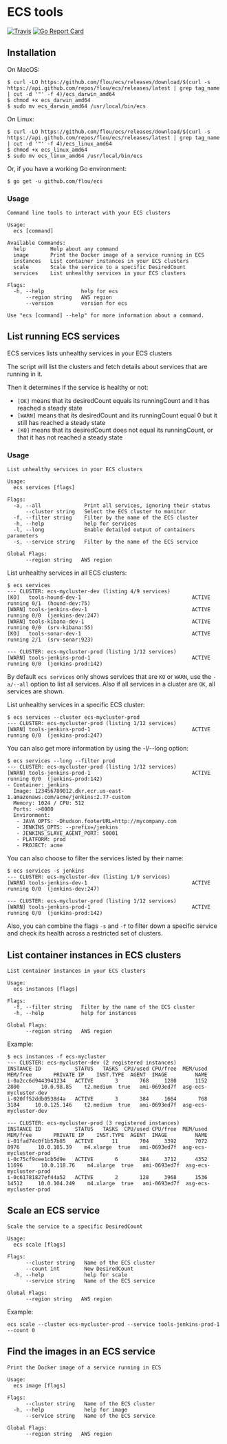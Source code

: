 # ECS tools

[![Travis](https://img.shields.io/travis/flou/ecs.svg)](https://travis-ci.org/flou/ecs)
[![Go Report Card](https://goreportcard.com/badge/github.com/flou/ecs)](https://goreportcard.com/report/github.com/flou/ecs)

## Installation

On MacOS:

```
$ curl -LO https://github.com/flou/ecs/releases/download/$(curl -s https://api.github.com/repos/flou/ecs/releases/latest | grep tag_name | cut -d '"' -f 4)/ecs_darwin_amd64
$ chmod +x ecs_darwin_amd64
$ sudo mv ecs_darwin_amd64 /usr/local/bin/ecs
```

On Linux:

```
$ curl -LO https://github.com/flou/ecs/releases/download/$(curl -s https://api.github.com/repos/flou/ecs/releases/latest | grep tag_name | cut -d '"' -f 4)/ecs_linux_amd64
$ chmod +x ecs_linux_amd64
$ sudo mv ecs_linux_amd64 /usr/local/bin/ecs
```

Or, if you have a working Go environment:

```
$ go get -u github.com/flou/ecs
```

### Usage

```
Command line tools to interact with your ECS clusters

Usage:
  ecs [command]

Available Commands:
  help        Help about any command
  image       Print the Docker image of a service running in ECS
  instances   List container instances in your ECS clusters
  scale       Scale the service to a specific DesiredCount
  services    List unhealthy services in your ECS clusters

Flags:
  -h, --help            help for ecs
      --region string   AWS region
      --version         version for ecs

Use "ecs [command] --help" for more information about a command.
```

## List running ECS services

ECS services lists unhealthy services in your ECS clusters

The script will list the clusters and fetch details about services that are
running in it.

Then it determines if the service is healthy or not:

* `[OK]` means that its desiredCount equals its runningCount and it has reached a
  steady state
* `[WARN]` means that its desiredCount and its runningCount equal 0 but it still
  has reached a steady state
* `[KO]` means that its desiredCount does not equal its runningCount, or that it
  has not reached a steady state

### Usage

```
List unhealthy services in your ECS clusters

Usage:
  ecs services [flags]

Flags:
  -a, --all              Print all services, ignoring their status
      --cluster string   Select the ECS cluster to monitor
  -f, --filter string    Filter by the name of the ECS cluster
  -h, --help             help for services
  -l, --long             Enable detailed output of containers parameters
  -s, --service string   Filter by the name of the ECS service

Global Flags:
      --region string   AWS region
```

List unhealthy services in all ECS clusters:

```
$ ecs services
--- CLUSTER: ecs-mycluster-dev (listing 4/9 services)
[KO]   tools-hound-dev-1                                    ACTIVE   running 0/1  (hound-dev:75)
[WARN] tools-jenkins-dev-1                                  ACTIVE   running 0/0  (jenkins-dev:247)
[WARN] tools-kibana-dev-1                                   ACTIVE   running 0/0  (srv-kibana:55)
[KO]   tools-sonar-dev-1                                    ACTIVE   running 2/1  (srv-sonar:923)

--- CLUSTER: ecs-mycluster-prod (listing 1/12 services)
[WARN] tools-jenkins-prod-1                                 ACTIVE   running 0/0  (jenkins-prod:142)
```


By default `ecs services` only shows services that are `KO` or `WARN`, use the `-a/--all` option to list all services. Also if all services in a cluster are `OK`, all services are shown.

List unhealthy services in a specific ECS cluster:

```
$ ecs services --cluster ecs-mycluster-prod
--- CLUSTER: ecs-mycluster-prod (listing 1/12 services)
[WARN] tools-jenkins-prod-1                                 ACTIVE   running 0/0  (jenkins-prod:247)
```

You can also get more information by using the -l/--long option:

```
$ ecs services --long --filter prod
--- CLUSTER: ecs-mycluster-prod (listing 1/12 services)
[WARN] tools-jenkins-prod-1                                 ACTIVE   running 0/0  (jenkins-prod:142)
- Container: jenkins
  Image: 123456789012.dkr.ecr.us-east-1.amazonaws.com/acme/jenkins:2.77-custom
  Memory: 1024 / CPU: 512
  Ports: ->8080
  Environment:
   - JAVA_OPTS: -Dhudson.footerURL=http://mycompany.com
   - JENKINS_OPTS: --prefix=/jenkins
   - JENKINS_SLAVE_AGENT_PORT: 50001
   - PLATFORM: prod
   - PROJECT: acme
```

You can also choose to filter the services listed by their name:

```
$ ecs services -s jenkins
--- CLUSTER: ecs-mycluster-dev (listing 1/9 services)
[WARN] tools-jenkins-dev-1                                  ACTIVE   running 0/0  (jenkins-dev:247)

--- CLUSTER: ecs-mycluster-prod (listing 1/12 services)
[WARN] tools-jenkins-prod-1                                 ACTIVE   running 0/0  (jenkins-prod:142)
```

Also, you can combine the flags `-s` and `-f` to filter down a specific service
and check its health across a restricted set of clusters.

## List container instances in ECS clusters

```
List container instances in your ECS clusters

Usage:
  ecs instances [flags]

Flags:
  -f, --filter string   Filter by the name of the ECS cluster
  -h, --help            help for instances

Global Flags:
      --region string   AWS region
```

Example:

```
$ ecs instances -f ecs-mycluster
--- CLUSTER: ecs-mycluster-dev (2 registered instances)
INSTANCE ID           STATUS   TASKS  CPU/used CPU/free  MEM/used MEM/free       PRIVATE IP    INST.TYPE  AGENT  IMAGE         NAME
i-0a2cc6d9443941234   ACTIVE       3       768     1280      1152     2800       10.0.98.85    t2.medium  true   ami-0693ed7f  asg-ecs-mycluster-dev
i-020ff52ddb0538d4a   ACTIVE       3       384     1664       768     3184     10.0.125.146    t2.medium  true   ami-0693ed7f  asg-ecs-mycluster-dev

--- CLUSTER: ecs-mycluster-prod (3 registered instances)
INSTANCE ID           STATUS   TASKS  CPU/used CPU/free  MEM/used MEM/free       PRIVATE IP    INST.TYPE  AGENT  IMAGE         NAME
i-01fad74c0f1b57b85   ACTIVE      11       704     3392      7072     8976      10.0.105.39    m4.xlarge  true   ami-0693ed7f  asg-ecs-mycluster-prod
i-0c75cf9cee1cb5d9e   ACTIVE       6       384     3712      4352    11696      10.0.118.76    m4.xlarge  true   ami-0693ed7f  asg-ecs-mycluster-prod
i-0c61781827ef44a52   ACTIVE       2       128     3968      1536    14512     10.0.104.249    m4.xlarge  true   ami-0693ed7f  asg-ecs-mycluster-prod
```

## Scale an ECS service

```
Scale the service to a specific DesiredCount

Usage:
  ecs scale [flags]

Flags:
      --cluster string   Name of the ECS cluster
      --count int        New DesiredCount
  -h, --help             help for scale
      --service string   Name of the ECS service

Global Flags:
      --region string   AWS region
```

Example:

```
ecs scale --cluster ecs-mycluster-prod --service tools-jenkins-prod-1 --count 0
```

## Find the images in an ECS service

```
Print the Docker image of a service running in ECS

Usage:
  ecs image [flags]

Flags:
      --cluster string   Name of the ECS cluster
  -h, --help             help for image
      --service string   Name of the ECS service

Global Flags:
      --region string   AWS region
```
